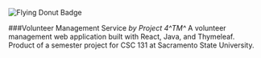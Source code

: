 ![Flying Donut Badge](https://www.flyingdonut.io/api/projects/65c2d16114c9335a569240f1/iterations/current/status.svg)

###Volunteer Management Service
*by Project 4^TM^*
A volunteer management web application built with React, Java, and Thymeleaf. Product of a semester project for CSC 131 at Sacramento State University.  
